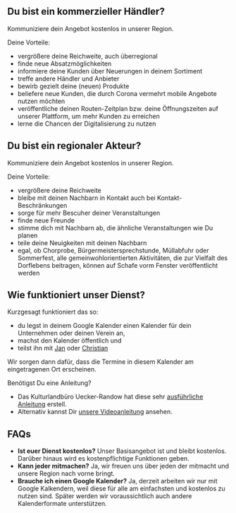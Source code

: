 ## Du bist ein kommerzieller Händler?

Kommuniziere dein Angebot kostenlos in unserer Region.

Deine Vorteile:

- vergrößere deine Reichweite, auch überregional
- finde neue Absatzmöglichkeiten
- informiere deine Kunden über Neuerungen in deinem Sortiment
- treffe andere Händler und Anbieter
- bewirb gezielt deine (neuen) Produkte
- beliefere neue Kunden, die durch Corona vermehrt mobile Angebote nutzen möchten
- veröffentliche deinen Routen-Zeitplan bzw. deine Öffnungszeiten auf unserer Plattform, um mehr
  Kunden zu erreichen
- lerne die Chancen der Digitalisierung zu nutzen

## Du bist ein regionaler Akteur?

Kommuniziere dein Angebot kostenlos in unserer Region.

Deine Vorteile:

- vergrößere deine Reichweite
- bleibe mit deinen Nachbarn in Kontakt auch bei Kontakt-Beschränkungen
- sorge für mehr Bescuher deiner Veranstaltungen
- finde neue Freunde
- stimme dich mit Nachbarn ab, die ähnliche Veranstaltungen wie Du planen
- teile deine Neuigkeiten mit deinen Nachbarn
- egal, ob Chorprobe, Bürgermeistersprechstunde, Müllabfuhr oder Sommerfest, alle
  gemeinwohlorientierten Aktivitäten, die zur Vielfalt des Dorflebens beitragen, können auf Schafe
  vorm Fenster veröffentlicht werden

## Wie funktioniert unser Dienst?

Kurzgesagt funktioniert das so:

- du legst in deinem Google Kalender einen Kalender für dein Unternehmen oder deinen Verein an,
- machst den Kalender öffentlich und
- teilst ihn mit [Jan](mailto:jan@schafe-vorm-fenster.de) oder
  [Christian](christian@schafe-vorm-fenster.de)

Wir sorgen dann dafür, dass die Termine in diesem Kalender am eingetragenen Ort erscheinen.

Benötigst Du eine Anleitung?

- Das Kulturlandbüro Uecker-Randow hat diese sehr
  [ausführliche Anleitung](https://drive.google.com/file/d/1zgpBS41osGJiYB5VD-228xpseAYZqbZ1/view?usp=sharing)
  erstell.
- Alternativ kannst Dir [unsere Videoanleitung](https://www.youtube.com/watch?v=0GCd42S4sZQ)
  ansehen.

## FAQs

- **Ist euer Dienst kostenlos?** Unser Basisangebot ist und bleibt kostenlos. Darüber hinaus wird es
  kostenpflichtige Funktionen geben.
- **Kann jeder mitmachen?** Ja, wir freuen uns über jeden der mitmacht und unsere Region nach vorne
  bringt.
- **Brauche ich einen Google Kalender?** Ja, derzeit arbeiten wir nur mit Google Kalkendern, weil
  diese für alle am einfachsten und kostenlos zu nutzen sind. Später werden wir voraussichtlich auch
  andere Kalenderformate unterstützen.
